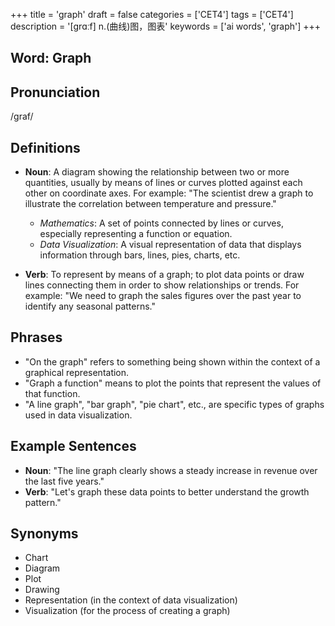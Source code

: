 +++
title = 'graph'
draft = false
categories = ['CET4']
tags = ['CET4']
description = '[grɑːf] n.(曲线)图，图表'
keywords = ['ai words', 'graph']
+++

## Word: Graph

## Pronunciation
/ɡraf/

## Definitions
- **Noun**: A diagram showing the relationship between two or more quantities, usually by means of lines or curves plotted against each other on coordinate axes. For example: "The scientist drew a graph to illustrate the correlation between temperature and pressure."
  - _Mathematics_: A set of points connected by lines or curves, especially representing a function or equation.
  - _Data Visualization_: A visual representation of data that displays information through bars, lines, pies, charts, etc.
  
- **Verb**: To represent by means of a graph; to plot data points or draw lines connecting them in order to show relationships or trends. For example: "We need to graph the sales figures over the past year to identify any seasonal patterns."

## Phrases
- "On the graph" refers to something being shown within the context of a graphical representation.
- "Graph a function" means to plot the points that represent the values of that function.
- "A line graph", "bar graph", "pie chart", etc., are specific types of graphs used in data visualization.

## Example Sentences
- **Noun**: "The line graph clearly shows a steady increase in revenue over the last five years."
- **Verb**: "Let's graph these data points to better understand the growth pattern."

## Synonyms
- Chart
- Diagram
- Plot
- Drawing
- Representation (in the context of data visualization)
- Visualization (for the process of creating a graph)
